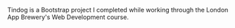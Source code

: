 Tindog is a Bootstrap project I completed while working through the London App Brewery's Web Development course.
